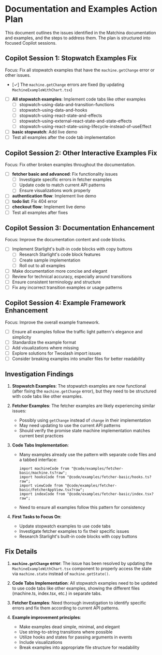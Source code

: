 # Documentation and Examples Action Plan

This document outlines the issues identified in the Matchina documentation and examples, and the steps to address them. The plan is structured into focused Copilot sessions.

## Copilot Session 1: Stopwatch Examples Fix

Focus: Fix all stopwatch examples that have the `machine.getChange` error or other issues.

- [✓] The `machine.getChange` errors are fixed (by updating `MachineExampleWithChart.tsx`)
- [ ] **All stopwatch examples**: Implement code tabs like other examples
  - [ ] stopwatch-using-data-and-transition-functions
  - [ ] stopwatch-using-data-and-hooks
  - [ ] stopwatch-using-react-state-and-effects
  - [ ] stopwatch-using-external-react-state-and-state-effects
  - [ ] stopwatch-using-react-state-using-lifecycle-instead-of-useEffect
- [ ] **basic stopwatch**: Add live demo
- [ ] Test all examples after the code tab implementation

## Copilot Session 2: Other Interactive Examples Fix

Focus: Fix other broken examples throughout the documentation.

- [ ] **fetcher basic and advanced**: Fix functionality issues
  - [ ] Investigate specific errors in fetcher examples
  - [ ] Update code to match current API patterns
  - [ ] Ensure visualizations work properly
- [ ] **authentication flow**: Implement live demo
- [ ] **todo list**: Fix 404 error
- [ ] **checkout flow**: Implement live demo
- [ ] Test all examples after fixes

## Copilot Session 3: Documentation Enhancement

Focus: Improve the documentation content and code blocks.

- [ ] Implement Starlight's built-in code blocks with copy buttons
  - [ ] Research Starlight's code block features
  - [ ] Create sample implementation
  - [ ] Roll out to all examples
- [ ] Make documentation more concise and elegant
- [ ] Review for technical accuracy, especially around transitions
- [ ] Ensure consistent terminology and structure
- [ ] Fix any incorrect transition examples or usage patterns

## Copilot Session 4: Example Framework Enhancement

Focus: Improve the overall example framework.

- [ ] Ensure all examples follow the traffic light pattern's elegance and simplicity
- [ ] Standardize the example format
- [ ] Add visualizations where missing
- [ ] Explore solutions for Twoslash import issues
- [ ] Consider breaking examples into smaller files for better readability

## Investigation Findings

1. **Stopwatch Examples**: The stopwatch examples are now functional (after fixing the `machine.getChange` error), but they need to be structured with code tabs like other examples.

2. **Fetcher Examples**: The fetcher examples are likely experiencing similar issues:

   - Possibly using `getChange` instead of `change` in their implementation
   - May need updating to use the current API patterns
   - Should verify the promise state machine implementation matches current best practices

3. **Code Tabs Implementation**:

   - Many examples already use the pattern with separate code files and a tabbed interface:
     ```tsx
     import machineCode from "@code/examples/fetcher-basic/machine.ts?raw";
     import hooksCode from "@code/examples/fetcher-basic/hooks.ts?raw";
     import viewCode from "@code/examples/fetcher-basic/FetcherAppView.tsx?raw";
     import indexCode from "@code/examples/fetcher-basic/index.tsx?raw";
     ```
   - Need to ensure all examples follow this pattern for consistency

4. **First Tasks to Focus On**:
   - Update stopwatch examples to use code tabs
   - Investigate fetcher examples to fix their specific issues
   - Research Starlight's built-in code blocks with copy buttons

## Fix Details

1. **`machine.getChange` error**: The issue has been resolved by updating the `MachineExampleWithChart.tsx` component to properly access the state via `machine.state` instead of `machine.getState()`.

2. **Code Tabs Implementation**: All stopwatch examples need to be updated to use code tabs like other examples, showing the different files (machine.ts, index.tsx, etc.) in separate tabs.

3. **Fetcher Examples**: Need thorough investigation to identify specific errors and fix them according to current API patterns.

4. **Example improvement principles**:
   - Make examples dead simple, minimal, and elegant
   - Use string-to-string transitions where possible
   - Utilize hooks and states for passing arguments in events
   - Include visualizations
   - Break examples into appropriate file structure for readability

